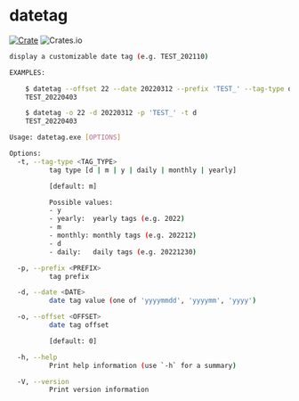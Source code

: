 # datetag

[![Crate](https://img.shields.io/crates/v/datetag)](https://crates.io/crates/datetag)
![Crates.io](https://img.shields.io/crates/l/datetag)

``` bash
display a customizable date tag (e.g. TEST_202110)

EXAMPLES:

    $ datetag --offset 22 --date 20220312 --prefix 'TEST_' --tag-type daily
    TEST_20220403

    $ datetag -o 22 -d 20220312 -p 'TEST_' -t d
    TEST_20220403

Usage: datetag.exe [OPTIONS]

Options:
  -t, --tag-type <TAG_TYPE>
          tag type [d | m | y | daily | monthly | yearly]

          [default: m]

          Possible values:
          - y
          - yearly:  yearly tags (e.g. 2022)
          - m
          - monthly: monthly tags (e.g. 202212)
          - d
          - daily:   daily tags (e.g. 20221230)

  -p, --prefix <PREFIX>
          tag prefix

  -d, --date <DATE>
          date tag value (one of 'yyyymmdd', 'yyyymm', 'yyyy')

  -o, --offset <OFFSET>
          date tag offset

          [default: 0]

  -h, --help
          Print help information (use `-h` for a summary)

  -V, --version
          Print version information
```
